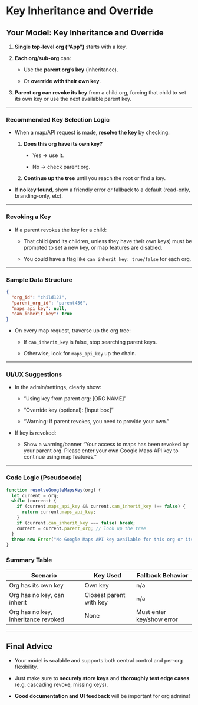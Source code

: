 # Key Inheritance and Override

## **Your Model: Key Inheritance and Override**

1. **Single top-level org (“App”)** starts with a key.
    
2. **Each org/sub-org** can:
    
    - Use the **parent org’s key** (inheritance).
        
    - Or **override with their own key**.
        
3. **Parent org can revoke its key** from a child org, forcing that child to set its own key or use the next available parent key.
    

---

### **Recommended Key Selection Logic**

- When a map/API request is made, **resolve the key** by checking:
    
    1. **Does this org have its own key?**
        
        - Yes → use it.
            
        - No → check parent org.
            
    2. **Continue up the tree** until you reach the root or find a key.
        
- If **no key found**, show a friendly error or fallback to a default (read-only, branding-only, etc).
    

---

### **Revoking a Key**

- If a parent revokes the key for a child:
    
    - That child (and its children, unless they have their own keys) must be prompted to set a new key, or map features are disabled.
        
    - You could have a flag like `can_inherit_key: true/false` for each org.
        

---

### **Sample Data Structure**

```json
{
  "org_id": "child123",
  "parent_org_id": "parent456",
  "maps_api_key": null,
  "can_inherit_key": true
}

```

- On every map request, traverse up the org tree:
    
    - If `can_inherit_key` is false, stop searching parent keys.
        
    - Otherwise, look for `maps_api_key` up the chain.
        

---

### **UI/UX Suggestions**

- In the admin/settings, clearly show:
    
    - “Using key from parent org: [ORG NAME]”
        
    - “Override key (optional): [Input box]”
        
    - “Warning: If parent revokes, you need to provide your own.”
        
- If key is revoked:
    
    - Show a warning/banner “Your access to maps has been revoked by your parent org. Please enter your own Google Maps API key to continue using map features.”
        

---

### **Code Logic (Pseudocode)**

```typescript
function resolveGoogleMapsKey(org) {
  let current = org;
  while (current) {
    if (current.maps_api_key && current.can_inherit_key !== false) {
      return current.maps_api_key;
    }
    if (current.can_inherit_key === false) break;
    current = current.parent_org; // look up the tree
  }
  throw new Error("No Google Maps API key available for this org or its parents.");
}

```

### **Summary Table**

|Scenario|Key Used|Fallback Behavior|
|---|---|---|
|Org has its own key|Own key|n/a|
|Org has no key, can inherit|Closest parent with key|n/a|
|Org has no key, inheritance revoked|None|Must enter key/show error|

---

## **Final Advice**

- Your model is scalable and supports both central control and per-org flexibility.
    
- Just make sure to **securely store keys** and **thoroughly test edge cases** (e.g. cascading revoke, missing keys).
    
- **Good documentation and UI feedback** will be important for org admins!
    

